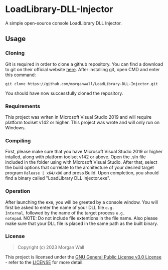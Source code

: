 # LoadLibrary-DLL-Injector
A simple open-source console LoadLibrary DLL Injector.

## Usage
### Cloning
Git is required in order to clone a github repository. You can find a download to git on their official website <a href="https://git-scm.com/">here</a>.
After installing git, open CMD and enter this command:
<pre><code>git clone https://github.com/morganwall/LoadLibrary-DLL-Injector.git</code></pre>
You should have now successfully cloned the repository.
### Requirements
This project was writen in Microsoft Visual Studio 2019 and will require platform toolset v142 or higher.
This project was wrote and will only run on Windows.
### Compiling
First, please make sure that you have Microsoft Visual Studio 2019 or higher intalled, along with platform toolset v142 or above.
Open the .sln file included in the folder using with Microsoft Visual Studio.
After that, select the build options that correlate to the architecture of your desired target program <code>Release | x64/x86</code> and press Build.
Upon completion, you should find a binary called "LoadLibrary DLL Injector.exe".
### Operation
After launching the exe, you will be greeted by a console window.
You will first be asked to enter the name of your DLL file <code>e.g. Internal</code>, followed by the name of the target process <code>e.g. notepad</code>.
NOTE: Do not include file extentions in the file name. Also please make sure that your DLL file is placed in the same path as the built binary.
### License
<blockquote>Copyright (c) 2023 Morgan Wall</blockquote>
This project is licensed under the <a href="https://choosealicense.com/licenses/gpl-3.0/">GNU General Public License v3.0 License</a> - refer to the <a href="https://github.com/morganwall/LoadLibrary-DLL-Injector/blob/main/LICENSE">LICENSE</a> for more detail.
